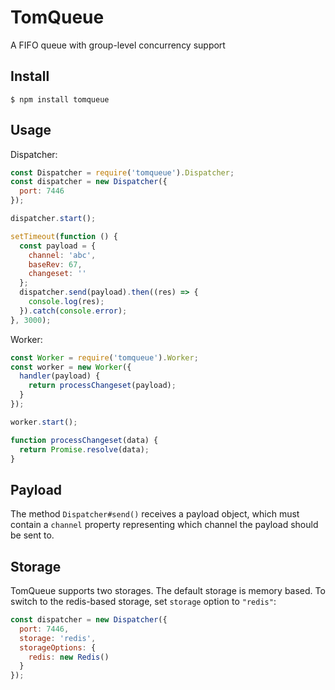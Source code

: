 # TomQueue
A FIFO queue with group-level concurrency support

## Install

```shell
$ npm install tomqueue
```

## Usage

Dispatcher:

```javascript
const Dispatcher = require('tomqueue').Dispatcher;
const dispatcher = new Dispatcher({
  port: 7446
});

dispatcher.start();

setTimeout(function () {
  const payload = {
    channel: 'abc',
    baseRev: 67,
    changeset: ''
  };
  dispatcher.send(payload).then((res) => {
    console.log(res);
  }).catch(console.error);
}, 3000);
```

Worker:

```javascript
const Worker = require('tomqueue').Worker;
const worker = new Worker({
  handler(payload) {
    return processChangeset(payload);
  }
});

worker.start();

function processChangeset(data) {
  return Promise.resolve(data);
}
```

## Payload

The method `Dispatcher#send()` receives a payload object, which must contain a `channel` property representing which channel the payload should be sent to.

## Storage

TomQueue supports two storages. The default storage is memory based. To switch to the redis-based storage, set `storage` option to `"redis"`:

```javascript
const dispatcher = new Dispatcher({
  port: 7446,
  storage: 'redis',
  storageOptions: {
    redis: new Redis()
  }
});
```
